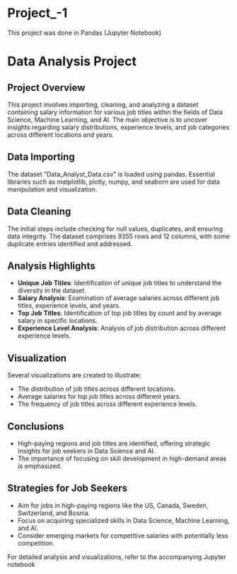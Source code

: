 # Project_-1

This project was done in Pandas (Jupyter Notebook)

# Data Analysis Project

## Project Overview
This project involves importing, cleaning, and analyzing a dataset containing salary information for various job titles within the fields of Data Science, Machine Learning, and AI. The main objective is to uncover insights regarding salary distributions, experience levels, and job categories across different locations and years.

## Data Importing
The dataset "Data_Analyst_Data.csv" is loaded using pandas. Essential libraries such as matplotlib, plotly, numpy, and seaborn are used for data manipulation and visualization.

## Data Cleaning
The initial steps include checking for null values, duplicates, and ensuring data integrity. The dataset comprises 9355 rows and 12 columns, with some duplicate entries identified and addressed.

## Analysis Highlights
- **Unique Job Titles**: Identification of unique job titles to understand the diversity in the dataset.
- **Salary Analysis**: Examination of average salaries across different job titles, experience levels, and years.
- **Top Job Titles**: Identification of top job titles by count and by average salary in specific locations.
- **Experience Level Analysis**: Analysis of job distribution across different experience levels.

## Visualization
Several visualizations are created to illustrate:
- The distribution of job titles across different locations.
- Average salaries for top job titles across different years.
- The frequency of job titles across different experience levels.

## Conclusions
- High-paying regions and job titles are identified, offering strategic insights for job seekers in Data Science and AI.
- The importance of focusing on skill development in high-demand areas is emphasized.

## Strategies for Job Seekers
- Aim for jobs in high-paying regions like the US, Canada, Sweden, Switzerland, and Bosnia.
- Focus on acquiring specialized skills in Data Science, Machine Learning, and AI.
- Consider emerging markets for competitive salaries with potentially less competition.

For detailed analysis and visualizations, refer to the accompanying Jupyter notebook






